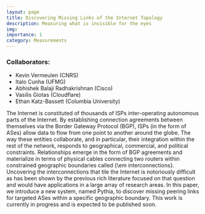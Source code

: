 ```yaml
---
layout: page
title: Discovering Missing Links of the Internet Topology
description: Measuring what is invisible for the eyes
img:
importance: 1
category: Measurements
---
```

### Collaborators:
<ul>
   <li>Kevin Vermeulen (CNRS)</li>
   <li>Italo Cunha (UFMG)</li>
   <li>Abhishek Balaji Radhakrishnan (Cisco)</li>
   <li>Vasilis Giotas (Cloudflare)</li>
   <li>Ethan Katz-Bassett (Columbia University)</li>
</ul>
The Internet is constituted of thousands of ISPs inter-operating autonomous parts of the Internet. By establishing connection agreements between themselves via the Border Gateway Protocol (BGP), ISPs (in the form of ASes) allow data to flow from one point to another around the globe. The way these entities collaborate, and in particular, their integration within the rest of the network, responds to geographical, commercial, and political constraints. Relationships emerge in the form of BGP agreements and materialize in terms of physical cables connecting two routers within constrained geographic boundaries called {\em interconnections}. Uncovering the interconnections that tile the Internet is notoriously difficult as has been shown by the previous rich literature focused on that question and would have applications in a large array of research areas. In this paper, we introduce a new system, named Pythia, to discover missing peering links for targeted ASes within a specific geographic boundary. This work is currently in progress and is expected to be published soon. 
